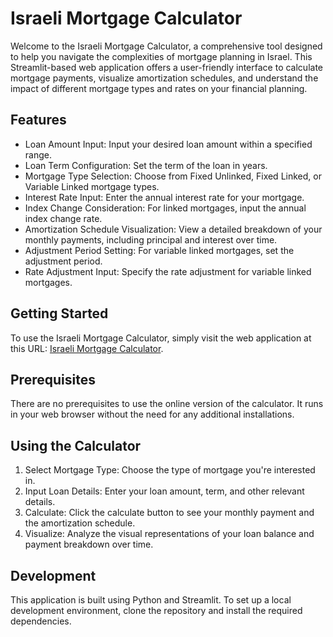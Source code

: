 # Israeli Mortgage Calculator

Welcome to the Israeli Mortgage Calculator, a comprehensive tool designed to help you navigate the complexities of mortgage planning in Israel. This Streamlit-based web application offers a user-friendly interface to calculate mortgage payments, visualize amortization schedules, and understand the impact of different mortgage types and rates on your financial planning.

## Features

- Loan Amount Input: Input your desired loan amount within a specified range.
- Loan Term Configuration: Set the term of the loan in years.
- Mortgage Type Selection: Choose from Fixed Unlinked, Fixed Linked, or Variable Linked mortgage types.
- Interest Rate Input: Enter the annual interest rate for your mortgage.
- Index Change Consideration: For linked mortgages, input the annual index change rate.
- Amortization Schedule Visualization: View a detailed breakdown of your monthly payments, including principal and interest over time.
- Adjustment Period Setting: For variable linked mortgages, set the adjustment period.
- Rate Adjustment Input: Specify the rate adjustment for variable linked mortgages.

## Getting Started
To use the Israeli Mortgage Calculator, simply visit the web application at this URL: [Israeli Mortgage Calculator](https://israeli-mortgage-calculator-gyhyg6vh7ghajwwersxvsx.streamlit.app/).

## Prerequisites
There are no prerequisites to use the online version of the calculator. It runs in your web browser without the need for any additional installations.

## Using the Calculator

1. Select Mortgage Type: Choose the type of mortgage you're interested in.
2. Input Loan Details: Enter your loan amount, term, and other relevant details.
3. Calculate: Click the calculate button to see your monthly payment and the amortization schedule.
4. Visualize: Analyze the visual representations of your loan balance and payment breakdown over time.

## Development
This application is built using Python and Streamlit. To set up a local development environment, clone the repository and install the required dependencies.

